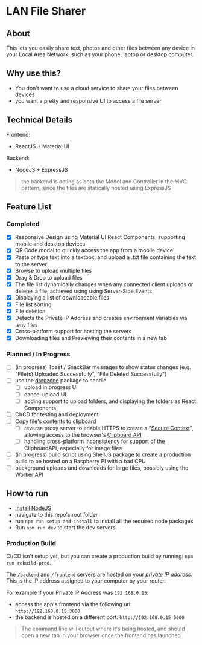 # LAN File Sharer
## About
This lets you easily share text, photos and other files between any device in your Local Area Network, such as your phone, laptop or desktop computer.

## Why use this?
- You don't want to use a cloud service to share your files between devices
- you want a pretty and responsive UI to access a file server

## Technical Details
Frontend:
- ReactJS + Material UI

Backend:
- NodeJS + ExpressJS
> the backend is acting as both the Model and Controller in the MVC pattern, since the files are statically hosted using ExpressJS
## Feature List
### Completed
- [x] Responsive Design using Material UI React Components, supporting mobile and desktop devices
- [x] QR Code modal to quickly access the app from a mobile device
- [x] Paste or type text into a textbox, and upload a .txt file containing the text to the server
- [x] Browse to upload multiple files
- [x] Drag & Drop to upload files
- [x] The file list dynamically changes when any connected client uploads or deletes a file, achieved using using Server-Side Events
- [x] Displaying a list of downloadable files
- [x] File list sorting
- [x] File deletion
- [x] Detects the Private IP Address and creates environment variables via .env files
- [x] Cross-platform support for hosting the servers
- [x] Downloading files and Previewing their contents in a new tab

### Planned / In Progress
- [ ] (in progress) Toast / SnackBar messages to show status changes (e.g. "File(s) Uploaded Successfully", "File Deleted Successfully")
- [ ] use the [dropzone](https://www.dropzone.dev/) package to handle
  - [ ] upload in progress UI
  - [ ] cancel upload UI
  - [ ] adding support to upload folders, and displaying the folders as React Components
- [ ] CI/CD for testing and deployment
- [ ] Copy file's contents to clipboard
  - [ ] reverse proxy server to enable HTTPS to create a "[Secure Context](https://developer.mozilla.org/en-US/docs/Web/Security/Secure_Contexts)", allowing access to the browser's [Clipboard API](https://developer.mozilla.org/en-US/docs/Web/API/Clipboard_API)
  - [ ] handling cross-platform inconsistency for support of the ClipboardAPI, especially for image files
- [ ] (in progress) build script using ShellJS package to create a production build to be hosted on a Raspberry PI with a bad CPU
- [ ] background uploads and downloads for large files, possibly using the Worker API

## How to run
- [Install NodeJS](https://nodejs.org/en)
- navigate to this repo's root folder
-  run `npm run setup-and-install` to install all the required node packages
- Run `npm run dev` to start the dev servers.

### Production Build
CI/CD isn't setup yet, but you can create a production build by running: `npm run rebuild-prod`. 

The `/backend` and `/frontend` servers are hosted on your *private IP address*. This is the IP address assigned to your computer by your router.

For example if your Private IP Address was `192.168.0.15`:
- access the app's frontend via the following url: `http://192.168.0.15:3000`
- the backend is hosted on a different port: `http://192.168.0.15:5000`

> The command line will output where it's being hosted, and should open a new tab in your browser once the frontend has launched
